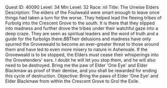 Quest ID: 40090
Level: 34
Min Level: 32
Race: nil
Title: The Unwise Elders
Description: The elders of the Foulweald were smart enough to leave once things had taken a turn for the worse. They helped lead the fleeing tribes of Furbolg into the Crescent Grove to the south. It is there that they slipped into madness and further drove the tribes under their watchful gaze into a deep craze. They are seen as spiritual leaders and the word of truth and a guide for the furbolgs there.$B$BTheir delusions and madness have only spurred the Groveweald to become an ever-greater threat to those around them and have led to even more misery to nature in Ashenvale. If the Groveweald is to be stopped, the Elders must cease their whisperings into the Grovetenders' ears. I doubt he will let you stop them, and he will also need to be destroyed. Bring me the paw of Elder 'One Eye' and Elder Blackmaw as proof of their demise, and you shall be rewarded for ending this cycle of destruction.
Objective: Bring the paws of Elder 'One Eye' and Elder Blackmaw from within the Crescent Grove to Grol the Exile.
